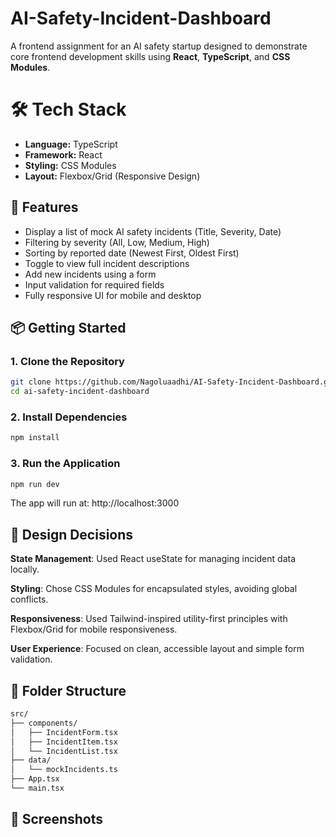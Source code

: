 # AI-Safety-Incident-Dashboard
A frontend assignment for an AI safety startup designed to demonstrate core frontend development skills using **React**, **TypeScript**, and **CSS Modules**.


# 🛠️ Tech Stack
- **Language:** TypeScript
- **Framework:** React
- **Styling:** CSS Modules
- **Layout:** Flexbox/Grid (Responsive Design)
  
## 🚀 Features

- Display a list of mock AI safety incidents (Title, Severity, Date)
- Filtering by severity (All, Low, Medium, High)
- Sorting by reported date (Newest First, Oldest First)
- Toggle to view full incident descriptions
- Add new incidents using a form
- Input validation for required fields
- Fully responsive UI for mobile and desktop
## 📦 Getting Started

### 1. Clone the Repository

```bash
git clone https://github.com/Nagoluaadhi/AI-Safety-Incident-Dashboard.git
cd ai-safety-incident-dashboard
```
### 2. Install Dependencies
```bash
npm install
```
### 3. Run the Application
```bash
npm run dev
```
The app will run at: http://localhost:3000
## 🧠 Design Decisions
**State Management**: Used React useState for managing incident data locally.

**Styling**: Chose CSS Modules for encapsulated styles, avoiding global conflicts.

**Responsiveness**: Used Tailwind-inspired utility-first principles with Flexbox/Grid for mobile responsiveness.

**User Experience**: Focused on clean, accessible layout and simple form validation.
## 📁 Folder Structure
```bash
src/
├── components/
│   ├── IncidentForm.tsx
│   ├── IncidentItem.tsx
│   └── IncidentList.tsx
├── data/
│   └── mockIncidents.ts
├── App.tsx
└── main.tsx
```
## 📸 Screenshots


